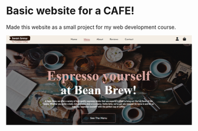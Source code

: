 # Basic website for a CAFE!

Made this website as a small project for my web development course.

![A screenshot of the project](./preview.png)
